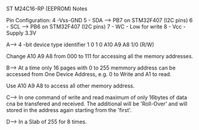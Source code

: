 ST M24C16-RP (EEPROM) Notes

Pin Configuration: 
4 -Vss-GND 
5 - SDA --> PB7 on STM32F407 (I2C pins)
6 - SCL --> PB6 on STM32F407 (I2C pins)
7 - WC - Low for write
8 - Vcc - Supply 3.3V

A--> 4 -bit device type identifier 
     1 0 1 0 A10 A9 A8 1/0 (R/W)

Change A10 A9 A8 from 000 to 111 for accessing all the memory addresses.

B--> At a time only 16 pages with 0 to 255 memmory address can be accessed from One Device Address, 
     e.g. 0 to Write and A1 to read.

Use A10 A9 A8 to access all other memory address.

C--> In one command of write and read maximum of only 16bytes of data cna be transfered and received. 
     The additional will be 'Roll-Over' and will stored in the address again starting from the 'first'.

D--> In a Slab of 255 for 8 times. 